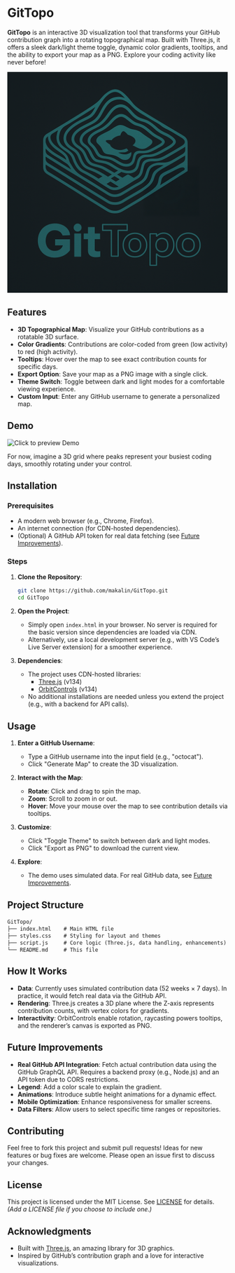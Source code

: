 # GitTopo

**GitTopo** is an interactive 3D visualization tool that transforms your GitHub contribution graph into a rotating topographical map. Built with Three.js, it offers a sleek dark/light theme toggle, dynamic color gradients, tooltips, and the ability to export your map as a PNG. Explore your coding activity like never before!

![GitTopo Logo](gittopo_logo.png)

## Features
- **3D Topographical Map**: Visualize your GitHub contributions as a rotatable 3D surface.
- **Color Gradients**: Contributions are color-coded from green (low activity) to red (high activity).
- **Tooltips**: Hover over the map to see exact contribution counts for specific days.
- **Export Option**: Save your map as a PNG image with a single click.
- **Theme Switch**: Toggle between dark and light modes for a comfortable viewing experience.
- **Custom Input**: Enter any GitHub username to generate a personalized map.

## Demo

![Click to preview Demo](https://makalin.github.io/GitTopo/)

For now, imagine a 3D grid where peaks represent your busiest coding days, smoothly rotating under your control.

## Installation

### Prerequisites
- A modern web browser (e.g., Chrome, Firefox).
- An internet connection (for CDN-hosted dependencies).
- (Optional) A GitHub API token for real data fetching (see [Future Improvements](#future-improvements)).

### Steps
1. **Clone the Repository**:
   ```bash
   git clone https://github.com/makalin/GitTopo.git
   cd GitTopo
   ```

2. **Open the Project**:
   - Simply open `index.html` in your browser. No server is required for the basic version since dependencies are loaded via CDN.
   - Alternatively, use a local development server (e.g., with VS Code’s Live Server extension) for a smoother experience.

3. **Dependencies**:
   - The project uses CDN-hosted libraries:
     - [Three.js](https://threejs.org/) (v134)
     - [OrbitControls](https://threejs.org/docs/#examples/en/controls/OrbitControls) (v134)
   - No additional installations are needed unless you extend the project (e.g., with a backend for API calls).

## Usage
1. **Enter a GitHub Username**:
   - Type a GitHub username into the input field (e.g., "octocat").
   - Click "Generate Map" to create the 3D visualization.

2. **Interact with the Map**:
   - **Rotate**: Click and drag to spin the map.
   - **Zoom**: Scroll to zoom in or out.
   - **Hover**: Move your mouse over the map to see contribution details via tooltips.

3. **Customize**:
   - Click "Toggle Theme" to switch between dark and light modes.
   - Click "Export as PNG" to download the current view.

4. **Explore**:
   - The demo uses simulated data. For real GitHub data, see [Future Improvements](#future-improvements).

## Project Structure
```
GitTopo/
├── index.html    # Main HTML file
├── styles.css    # Styling for layout and themes
├── script.js     # Core logic (Three.js, data handling, enhancements)
└── README.md     # This file
```

## How It Works
- **Data**: Currently uses simulated contribution data (52 weeks × 7 days). In practice, it would fetch real data via the GitHub API.
- **Rendering**: Three.js creates a 3D plane where the Z-axis represents contribution counts, with vertex colors for gradients.
- **Interactivity**: OrbitControls enable rotation, raycasting powers tooltips, and the renderer’s canvas is exported as PNG.

## Future Improvements
- **Real GitHub API Integration**: Fetch actual contribution data using the GitHub GraphQL API. Requires a backend proxy (e.g., Node.js) and an API token due to CORS restrictions.
- **Legend**: Add a color scale to explain the gradient.
- **Animations**: Introduce subtle height animations for a dynamic effect.
- **Mobile Optimization**: Enhance responsiveness for smaller screens.
- **Data Filters**: Allow users to select specific time ranges or repositories.

## Contributing
Feel free to fork this project and submit pull requests! Ideas for new features or bug fixes are welcome. Please open an issue first to discuss your changes.

## License
This project is licensed under the MIT License. See [LICENSE](LICENSE) for details. *(Add a LICENSE file if you choose to include one.)*

## Acknowledgments
- Built with [Three.js](https://threejs.org/), an amazing library for 3D graphics.
- Inspired by GitHub’s contribution graph and a love for interactive visualizations.

